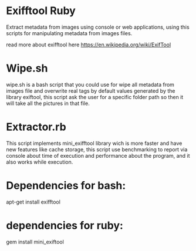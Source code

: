 # Exifftool Ruby

Extract metadata from images using console or web applications, 
using this scripts for manipulating metadata from images files.

read more about exifftool here https://en.wikipedia.org/wiki/ExifTool

# Wipe.sh 

wipe.sh is a bash script that you could use for wipe all metadata from 
images file and overwrite real tags by default values generated by the library
exiftool, this script ask the user for a specific folder path so then it will
take all the pictures in that file.

# Extractor.rb

This script implements mini_exifftool library wich is more faster and have new
features like cache storage,  this script use benchmarking to report via console
about time of execution and performance about the program, and it also works while execution.

# Dependencies for bash:

apt-get install exifftool

# dependencies for ruby:

gem install mini_exiftool 






